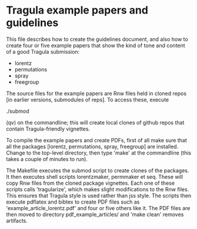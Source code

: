 # Tragula example papers and guidelines

This file describes how to create the guidelines document, and also
how to create four or five example papers that show the kind of tone
and content of a good Tragula submission:

* lorentz
* permutations
* spray
* freegroup

The source files for the example papers are Rnw files held in cloned
repos [in earlier versions, submodules of reps].  To access these,
execute

./submod

(qv) on the commandline; this will create local clones of github repos
that contain Tragula-friendly vignettes.

To compile the example papers and create PDFs, first of all make sure
that all the packages [lorentz, permutations, spray, freegroup] are
installed.  Change to the top-level directory, then type 'make' at the
commandline (this takes a couple of minutes to run).

The Makefile executes the submod script to create clones of the
packages. It then executes shell scripts lorentzmaker, permmaker et
seq.  These will copy Rnw files from the cloned package vignettes.
Each one of these scripts calls 'tragularize', which makes slight
modifications to the Rnw files.  This ensures that Tragula style is
used rather than jss style.  The scripts then execute pdflatex and
bibtex to create PDF files such as 'example_article_lorentz.pdf' and
four or five others like it.  The PDF files are then moved to
directory pdf_example_articles/ and 'make clean' removes artifacts.


